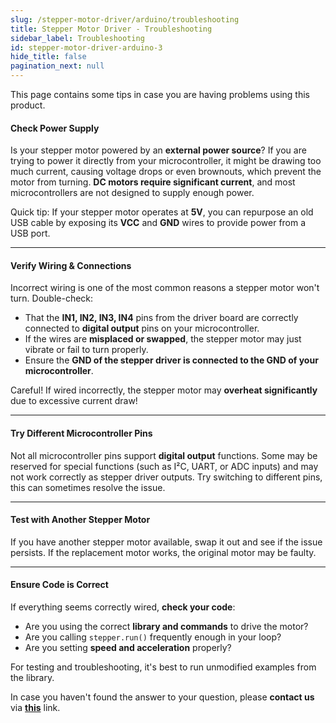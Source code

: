 ```yaml
---
slug: /stepper-motor-driver/arduino/troubleshooting
title: Stepper Motor Driver - Troubleshooting
sidebar_label: Troubleshooting
id: stepper-motor-driver-arduino-3
hide_title: false
pagination_next: null
---
```


This page contains some tips in case you are having problems using this product.

<ExpandableSection title="My stepper won't turn!">

#### Check Power Supply  
Is your stepper motor powered by an **external power source**? If you are trying to power it directly from your microcontroller, it might be drawing too much current, causing voltage drops or even brownouts, which prevent the motor from turning. **DC motors require significant current**, and most microcontrollers are not designed to supply enough power.  

<InfoBox>Quick tip: If your stepper motor operates at **5V**, you can repurpose an old USB cable by exposing its **VCC** and **GND** wires to provide power from a USB port.  </InfoBox>

---

#### Verify Wiring & Connections  
Incorrect wiring is one of the most common reasons a stepper motor won't turn. Double-check:
- That the **IN1, IN2, IN3, IN4** pins from the driver board are correctly connected to **digital output** pins on your microcontroller.
- If the wires are **misplaced or swapped**, the stepper motor may just vibrate or fail to turn properly.  
- Ensure the **GND of the stepper driver is connected to the GND of your microcontroller**.

<WarningBox>Careful! If wired incorrectly, the stepper motor may **overheat significantly** due to excessive current draw! </WarningBox>

---

#### Try Different Microcontroller Pins  
Not all microcontroller pins support **digital output** functions. Some may be reserved for special functions (such as I²C, UART, or ADC inputs) and may not work correctly as stepper driver outputs. Try switching to different pins, this can sometimes resolve the issue.

---

#### Test with Another Stepper Motor  
If you have another stepper motor available, swap it out and see if the issue persists. If the replacement motor works, the original motor may be faulty.  

---

#### Ensure Code is Correct  
If everything seems correctly wired, **check your code**:
- Are you using the correct **library and commands** to drive the motor?
- Are you calling `stepper.run()` frequently enough in your loop?
- Are you setting **speed and acceleration** properly?  

For testing and troubleshooting, it's best to run unmodified examples from the library.

</ExpandableSection>

<InfoBox>In case you haven't found the answer to your question, please **contact us** via [**this**](https://soldered.com/contact/) link.</InfoBox>